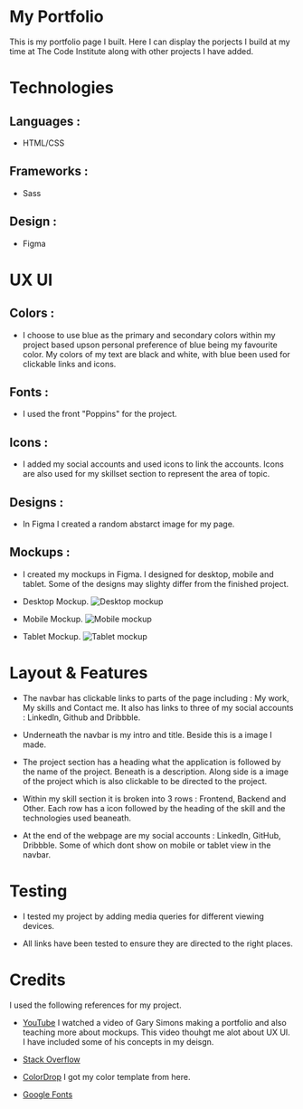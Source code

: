 # My Portfolio

This is my portfolio page I built. Here I can display the porjects I build at my time at The Code Institute along with other projects I have added.

# Technologies

## Languages :

- HTML/CSS

## Frameworks :

- Sass

## Design :

- Figma

# UX UI

## Colors :

- I choose to use blue as the primary and secondary colors within my project based upson personal preference of blue being my favourite color. My colors of my text are black and white, with blue been used for clickable links and icons.

## Fonts :

- I used the front "Poppins" for the project.

## Icons :

- I added my social accounts and used icons to link the accounts. Icons are also used for my skillset section to represent the area of topic.

## Designs :

- In Figma I created a random abstarct image for my page.

## Mockups :

- I created my mockups in Figma. I designed for desktop, mobile and tablet. Some of the designs may slighty differ from the finished project.

- Desktop Mockup.
  ![Desktop mockup](images/desktop-mockup.png)

- Mobile Mockup.
  ![Mobile mockup](images/mobile-mockup.png)

- Tablet Mockup.
  ![Tablet mockup](images/tablet-mockup.png)

# Layout & Features

- The navbar has clickable links to parts of the page including : My work, My skills and Contact me. It also has links to three of my social accounts : Linkedln, Github and Dribbble.

- Underneath the navbar is my intro and title. Beside this is a image I made.

- The project section has a heading what the application is followed by the name of the project. Beneath is a description. Along side is a image of the project which is also clickable to be directed to the project.

- Within my skill section it is broken into 3 rows : Frontend, Backend and Other. Each row has a icon followed by the heading of the skill and the technologies used beaneath.

* At the end of the webpage are my social accounts : Linkedln, GitHub, Dribbble. Some of which dont show on mobile or tablet view in the navbar.

# Testing

- I tested my project by adding media queries for different viewing devices.

- All links have been tested to ensure they are directed to the right places.

# Credits

I used the following references for my project.

- [YouTube](https://www.youtube.com/watch?v=9iUJJHEIpls) I watched a video of Gary Simons making a portfolio and also teaching more about mockups. This video thouhgt me alot about UX UI. I have included some of his concepts in my deisgn.

- [Stack Overflow](https://stackoverflow.com/)

- [ColorDrop](https://colordrop.io/popular/) I got my color template from here.

- [Google Fonts](https://fonts.google.com/)
